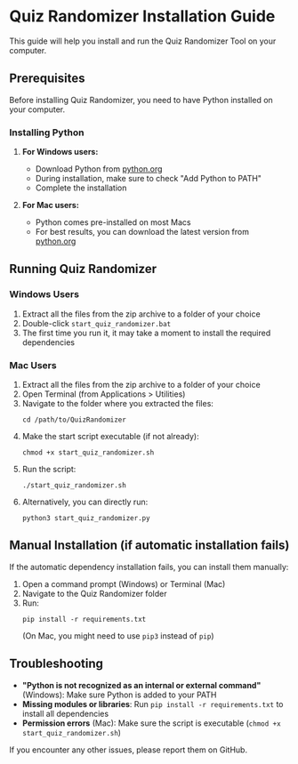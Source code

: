 # Quiz Randomizer Installation Guide

This guide will help you install and run the Quiz Randomizer Tool on your computer.

## Prerequisites

Before installing Quiz Randomizer, you need to have Python installed on your computer.

### Installing Python

1. **For Windows users:**
   - Download Python from [python.org](https://www.python.org/downloads/)
   - During installation, make sure to check "Add Python to PATH"
   - Complete the installation

2. **For Mac users:**
   - Python comes pre-installed on most Macs
   - For best results, you can download the latest version from [python.org](https://www.python.org/downloads/)

## Running Quiz Randomizer

### Windows Users

1. Extract all the files from the zip archive to a folder of your choice
2. Double-click `start_quiz_randomizer.bat`
3. The first time you run it, it may take a moment to install the required dependencies

### Mac Users

1. Extract all the files from the zip archive to a folder of your choice
2. Open Terminal (from Applications > Utilities)
3. Navigate to the folder where you extracted the files:
   ```
   cd /path/to/QuizRandomizer
   ```
4. Make the start script executable (if not already):
   ```
   chmod +x start_quiz_randomizer.sh
   ```
5. Run the script:
   ```
   ./start_quiz_randomizer.sh
   ```
6. Alternatively, you can directly run:
   ```
   python3 start_quiz_randomizer.py
   ```

## Manual Installation (if automatic installation fails)

If the automatic dependency installation fails, you can install them manually:

1. Open a command prompt (Windows) or Terminal (Mac)
2. Navigate to the Quiz Randomizer folder
3. Run:
   ```
   pip install -r requirements.txt
   ```
   (On Mac, you might need to use `pip3` instead of `pip`)

## Troubleshooting

- **"Python is not recognized as an internal or external command"** (Windows): Make sure Python is added to your PATH
- **Missing modules or libraries**: Run `pip install -r requirements.txt` to install all dependencies
- **Permission errors** (Mac): Make sure the script is executable (`chmod +x start_quiz_randomizer.sh`)

If you encounter any other issues, please report them on GitHub. 